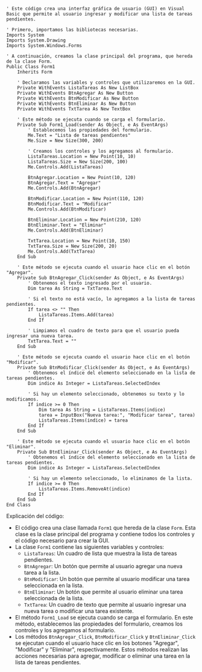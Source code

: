 ```visual basic
' Este código crea una interfaz gráfica de usuario (GUI) en Visual Basic que permite al usuario ingresar y modificar una lista de tareas pendientes.

' Primero, importamos las bibliotecas necesarias.
Imports System
Imports System.Drawing
Imports System.Windows.Forms

' A continuación, creamos la clase principal del programa, que hereda de la clase Form.
Public Class Form1
    Inherits Form

    ' Declaramos las variables y controles que utilizaremos en la GUI.
    Private WithEvents ListaTareas As New ListBox
    Private WithEvents BtnAgregar As New Button
    Private WithEvents BtnModificar As New Button
    Private WithEvents BtnEliminar As New Button
    Private WithEvents TxtTarea As New TextBox

    ' Este método se ejecuta cuando se carga el formulario.
    Private Sub Form1_Load(sender As Object, e As EventArgs)
        ' Establecemos las propiedades del formulario.
        Me.Text = "Lista de tareas pendientes"
        Me.Size = New Size(300, 200)

        ' Creamos los controles y los agregamos al formulario.
        ListaTareas.Location = New Point(10, 10)
        ListaTareas.Size = New Size(200, 100)
        Me.Controls.Add(ListaTareas)

        BtnAgregar.Location = New Point(10, 120)
        BtnAgregar.Text = "Agregar"
        Me.Controls.Add(BtnAgregar)

        BtnModificar.Location = New Point(110, 120)
        BtnModificar.Text = "Modificar"
        Me.Controls.Add(BtnModificar)

        BtnEliminar.Location = New Point(210, 120)
        BtnEliminar.Text = "Eliminar"
        Me.Controls.Add(BtnEliminar)

        TxtTarea.Location = New Point(10, 150)
        TxtTarea.Size = New Size(200, 20)
        Me.Controls.Add(TxtTarea)
    End Sub

    ' Este método se ejecuta cuando el usuario hace clic en el botón "Agregar".
    Private Sub BtnAgregar_Click(sender As Object, e As EventArgs)
        ' Obtenemos el texto ingresado por el usuario.
        Dim tarea As String = TxtTarea.Text

        ' Si el texto no está vacío, lo agregamos a la lista de tareas pendientes.
        If tarea <> "" Then
            ListaTareas.Items.Add(tarea)
        End If

        ' Limpiamos el cuadro de texto para que el usuario pueda ingresar una nueva tarea.
        TxtTarea.Text = ""
    End Sub

    ' Este método se ejecuta cuando el usuario hace clic en el botón "Modificar".
    Private Sub BtnModificar_Click(sender As Object, e As EventArgs)
        ' Obtenemos el índice del elemento seleccionado en la lista de tareas pendientes.
        Dim indice As Integer = ListaTareas.SelectedIndex

        ' Si hay un elemento seleccionado, obtenemos su texto y lo modificamos.
        If indice >= 0 Then
            Dim tarea As String = ListaTareas.Items(indice)
            tarea = InputBox("Nueva tarea:", "Modificar tarea", tarea)
            ListaTareas.Items(indice) = tarea
        End If
    End Sub

    ' Este método se ejecuta cuando el usuario hace clic en el botón "Eliminar".
    Private Sub BtnEliminar_Click(sender As Object, e As EventArgs)
        ' Obtenemos el índice del elemento seleccionado en la lista de tareas pendientes.
        Dim indice As Integer = ListaTareas.SelectedIndex

        ' Si hay un elemento seleccionado, lo eliminamos de la lista.
        If indice >= 0 Then
            ListaTareas.Items.RemoveAt(indice)
        End If
    End Sub
End Class
```

Explicación del código:

* El código crea una clase llamada `Form1` que hereda de la clase `Form`. Esta clase es la clase principal del programa y contiene todos los controles y el código necesario para crear la GUI.
* La clase `Form1` contiene las siguientes variables y controles:
    * `ListaTareas`: Un cuadro de lista que muestra la lista de tareas pendientes.
    * `BtnAgregar`: Un botón que permite al usuario agregar una nueva tarea a la lista.
    * `BtnModificar`: Un botón que permite al usuario modificar una tarea seleccionada en la lista.
    * `BtnEliminar`: Un botón que permite al usuario eliminar una tarea seleccionada de la lista.
    * `TxtTarea`: Un cuadro de texto que permite al usuario ingresar una nueva tarea o modificar una tarea existente.
* El método `Form1_Load` se ejecuta cuando se carga el formulario. En este método, establecemos las propiedades del formulario, creamos los controles y los agregamos al formulario.
* Los métodos `BtnAgregar_Click`, `BtnModificar_Click` y `BtnEliminar_Click` se ejecutan cuando el usuario hace clic en los botones "Agregar", "Modificar" y "Eliminar", respectivamente. Estos métodos realizan las acciones necesarias para agregar, modificar o eliminar una tarea en la lista de tareas pendientes.